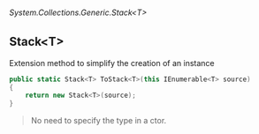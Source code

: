 ###### System.Collections.Generic.Stack\<T\>
## Stack\<T\>


Extension method to simplify the creation of an instance
``` csharp
public static Stack<T> ToStack<T>(this IEnumerable<T> source)
{
    return new Stack<T>(source);
}
```

> No need to specify the type in a ctor.
